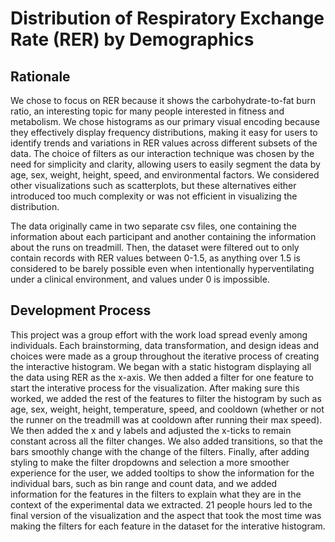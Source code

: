 # Distribution of Respiratory Exchange Rate (RER) by Demographics

## Rationale

We chose to focus on RER because it shows the carbohydrate-to-fat burn ratio, an interesting topic for many people interested in fitness and metabolism. We chose histograms as our primary visual encoding because they effectively display frequency distributions, making it easy for users to identify trends and variations in RER values across different subsets of the data. The choice of filters as our interaction technique was chosen by the need for simplicity and clarity, allowing users to easily segment the data by age, sex, weight, height, speed, and environmental factors. We considered other visualizations such as scatterplots, but these alternatives either introduced too much complexity or was not efficient in visualizing the distribution.

The data originally came in two separate csv files, one containing the information about each participant and another containing the information about the runs on treadmill. Then, the dataset were filtered out to only contain records with RER values between 0-1.5, as anything over 1.5 is considered to be barely possible even when intentionally hyperventilating under a clinical environment, and values under 0 is impossible. 

## Development Process

This project was a group effort with the work load spread evenly among individuals. Each brainstorming, data transformation, and design ideas and choices were made as a group throughout the iterative process of creating the interactive histogram. We began with a static histogram displaying all the data using RER as the x-axis. We then added a filter for one feature to start the interative process for the visualization. After making sure this worked, we added the rest of the features to filter the histogram by such as age, sex, weight, height, temperature, speed, and cooldown (whether or not the runner on the treadmill was at cooldown after running their max speed). We then added the x and y labels and adjusted the x-ticks to remain constant across all the filter changes. We also added transitions, so that the bars smoothly change with the change of the filters. Finally, after adding styling to make the filter dropdowns and selection a more smoother experience for the user, we added tooltips to show the information for the individual bars, such as bin range and count data, and we added information for the features in the filters to explain what they are in the context of the experimental data we extracted. 21 people hours led to the final version of the visualization and the aspect that took the most time was making the filters for each feature in the dataset for the interative histogram.

